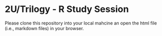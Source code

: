 # 2U/Trilogy - R Study Session

Please clone this repository into your local mahcine an open the html file (i.e., markdown files) in your browser.
